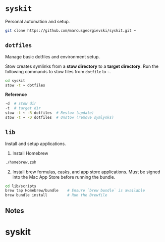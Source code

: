 # `syskit`

Personal automation and setup.

```sh
git clone https://github.com/marcusgeorgievski/syskit.git ~
```

## `dotfiles`

Manage basic dotfiles and environment setup.

Stow creates symlinks from a **stow directory** to a **target directory**. Run the following commands to stow files from `dotfile` to `~`.

```sh
cd syskit
stow -t ~ dotfiles
```

**Reference**

```sh
-d  # stow dir
-t  # target dir
stow -t ~ -R dotfiles  # Restow (update)
stow -t ~ -D dotfiles  # Unstow (remove symlynks)
```

## `lib`

Install and setup applications.

1. Install Homebrew

```sh
./homebrew.zsh
```

2. Install brew formulas, casks, and app store applications. Must be signed into the Mac App Store before running the bundle.

```sh
cd lib/scripts
brew tap Homebrew/bundle    # Ensure `brew bundle` is available
brew bundle install         # Run the Brewfile
```

## Notes
# syskit
